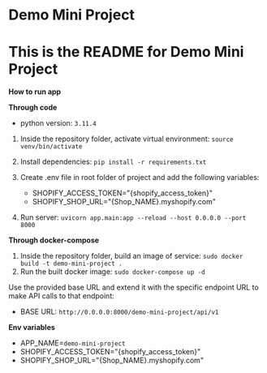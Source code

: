 # Demo Mini Project

# This is the README for Demo Mini Project
**How to run app**

 **Through code**
* python version: `3.11.4`
1. Inside the repository folder, activate virtual environment: `source venv/bin/activate`
2. Install dependencies: `pip install -r requirements.txt`
3. Create .env file in root folder of project and add the following variables:
    * SHOPIFY_ACCESS_TOKEN="{shopify_access_token}"
    * SHOPIFY_SHOP_URL="{Shop_NAME}.myshopify.com"

4. Run server: `uvicorn app.main:app --reload --host 0.0.0.0 --port 8000`

 **Through docker-compose**
1. Inside the repository folder, build an image of service: `sudo docker build -t demo-mini-project .`
2. Run the built docker image:  `sudo docker-compose up -d`

Use the provided base URL and extend it with the specific endpoint URL to make API calls to that endpoint:
* BASE URL: `http://0.0.0.0:8000/demo-mini-project/api/v1`


**Env variables**
* APP_NAME=`demo-mini-project`
* SHOPIFY_ACCESS_TOKEN="{shopify_access_token}"
* SHOPIFY_SHOP_URL="{Shop_NAME}.myshopify.com"
